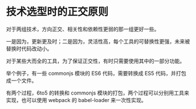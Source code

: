 # 技术选型时的正交原则

对于两组技术，方向正交、相关性和依赖性更弱的那一组更好一些。

一是因为，更新更及时；二是因为，灵活性高，每个工具的可替换性更强，未来被替换时代码改动小。

对于某些大而全的工具，为了保证正交性，有时只需要使用其中的一部分功能。

举个例子，有一些 commonjs 模块的 ES6 代码，需要转换成 ES5 代码，并打包成一个文件。

有两个过程，6to5 的转换和 commonjs 模块的打包，两个过程可以分别用工具来实现，也可以使用 webpack 的 babel-loader 来一次性实现。
